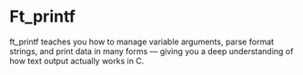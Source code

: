 # Ft_printf
ft_printf teaches you how to manage variable arguments, parse format strings, and print data in many forms — giving you a deep understanding of how text output actually works in C.
